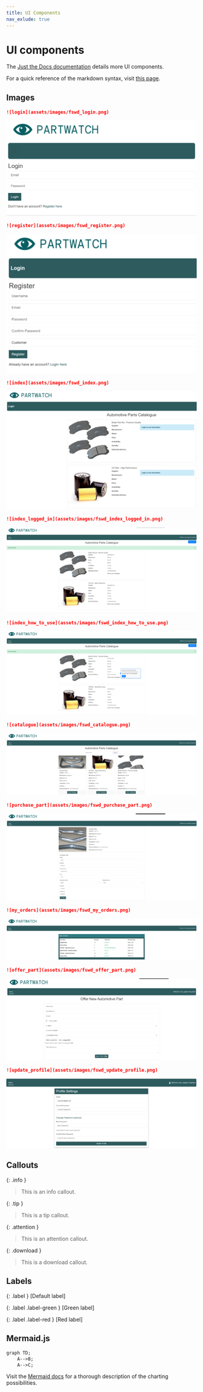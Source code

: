 ```yaml
---
title: UI Components
nav_exlude: true
---
```


# UI components

The [Just the Docs documentation](https://just-the-docs.github.io/just-the-docs/docs/ui-components) details more UI components.

For a quick reference of the markdown syntax, visit [this page](https://github.com/just-the-docs/just-the-docs/blob/main/docs/index-test.md?plain=1).

## Images

```markdown
![login](assets/images/fswd_login.png)
```

![login](assets/images/fswd_login.png)

```markdown
![register](assets/images/fswd_register.png)
```

![register](assets/images/fswd_register.png)

```markdown
![index](assets/images/fswd_index.png)
```

![index](assets/images/fswd_index.png)

```markdown
![index_logged_in](assets/images/fswd_index_logged_in.png)
```

![index_logged_in](assets/images/fswd_index_logged_in.png)

```markdown
![index_how_to_use](assets/images/fswd_index_how_to_use.png)
```

![index_how_to_use](assets/images/fswd_index_how_to_use.png)

```markdown
![catalogue](assets/images/fswd_catalogue.png)
```

![catalogue](assets/images/fswd_catalogue.png)

```markdown
![purchase_part](assets/images/fswd_purchase_part.png)
```

![purchase_part](assets/images/fswd_purchase_part.png)

```markdown
![my_orders](assets/images/fswd_my_orders.png)
```

![my_orders](assets/images/fswd_my_orders.png)

```markdown
![offer_part](assets/images/fswd_offer_part.png)
```

![offer_part](assets/images/fswd_offer_part.png)

```markdown
![update_profile](assets/images/fswd_update_profile.png)
```

![update_profile](assets/images/fswd_update_profile.png)
## Callouts

{: .info }
> This is an info callout.

{: .tip }
> This is a tip callout.

{: .attention }
> This is an attention callout.

{: .download }
> This is a download callout.

## Labels

{: .label }
[Default label]

{: .label .label-green }
[Green label]

{: .label .label-red }
[Red label]

## Mermaid.js

```mermaid
graph TD;
    A-->B;
    A-->C;
```

Visit the [Mermaid docs](https://mermaid.js.org/intro/) for a thorough description of the charting possibilities.